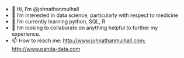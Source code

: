 - 👋 Hi, I’m @johnathanmulhall
- 👀 I’m interested in data science, particularly with respect to medicine
- 🌱 I’m currently learning python, SQL, R
- 💞️ I’m looking to collaborate on anything helpful to further my experience. 
- 📫 How to reach me: http://www.johnathanmulhall.com; http://www.panda-data.com

<!---
johnathanmulhall/johnathanmulhall is a ✨ special ✨ repository because its `README.md` (this file) appears on your GitHub profile.
You can click the Preview link to take a look at your changes.
--->
